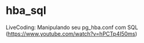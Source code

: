 # hba_sql
LiveCoding: Manipulando seu pg_hba.conf com SQL (https://www.youtube.com/watch?v=hPCTp4I50ms)
